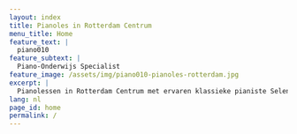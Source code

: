 ```yaml
---
layout: index
title: Pianoles in Rotterdam Centrum
menu_title: Home
feature_text: |
  piano010
feature_subtext: |
  Piano-Onderwijs Specialist
feature_image: /assets/img/piano010-pianoles-rotterdam.jpg
excerpt: |
  Pianolessen in Rotterdam Centrum met ervaren klassieke pianiste Selen Apaydin. Privélessen voor alle niveaus, zowel in het centrum als online. Leer pianotechniek, muziektheorie en compositie onder begeleiding van een concertpianist. Ontwikkel je vaardigheden en versnel je pianoreis.
lang: nl
page_id: home
permalink: /
---
```


<h1 style="visibility: hidden">
Pianoles in Rotterdam Centrum - Piano-Onderwijs Specialist
</h1>